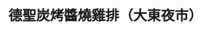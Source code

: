 ---
title: "德聖炭烤醬燒雞排（大東夜市）"
description: "德聖炭烤醬燒雞排（大東夜市）"
layout: shop
keywords:
  - 美食競賽
  - 台灣美食
  - 美食精選
datePublished: "2025-06-30"
dateModified: "2025-07-04"
city: "台南市"
district: "東區"
address: "台南市東區林森路一段701號"
phone: "0927206816"
geo: "22.982780458518466, 120.21925601461872"
google_map: "https://maps.app.goo.gl/yxsZqTybYYnbrH438"
footinder: "https://footinder.com.tw/%e5%8f%b0%e5%8d%97%e5%b8%82%e6%9d%b1%e5%8d%80/362037/"
official: "https://www.facebook.com/p/%E5%BE%B7%E8%81%96%E9%86%AC%E7%87%92%E9%9B%9E%E6%8E%92-100069026515008/"
award:
  - name: "夜市王"
    year: "2024"
    entries:
      - nightMarket: "大東夜市"
        food_type: "雞排"
        rank: "第三名"

---